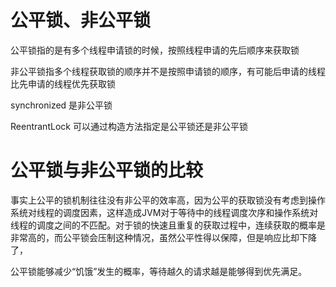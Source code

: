 # 公平锁、非公平锁

公平锁指的是有多个线程申请锁的时候，按照线程申请的先后顺序来获取锁

非公平锁指多个线程获取锁的顺序并不是按照申请锁的顺序，有可能后申请的线程比先申请的线程优先获取锁

synchronized 是非公平锁

ReentrantLock 可以通过构造方法指定是公平锁还是非公平锁

# 公平锁与非公平锁的比较

事实上公平的锁机制往往没有非公平的效率高，因为公平的获取锁没有考虑到操作系统对线程的调度因素，这样造成JVM对于等待中的线程调度次序和操作系统对线程的调度之间的不匹配。对于锁的快速且重复的获取过程中，连续获取的概率是非常高的，而公平锁会压制这种情况，虽然公平性得以保障，但是响应比却下降了，

公平锁能够减少“饥饿”发生的概率，等待越久的请求越是能够得到优先满足。
